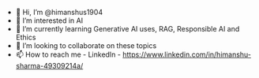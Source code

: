 - 👋 Hi, I’m @himanshus1904
- 👀 I’m interested in AI
- 🌱 I’m currently learning Generative AI uses, RAG, Responsible AI and Ethics
- 💞️ I’m looking to collaborate on these topics
- 📫 How to reach me -  LinkedIn - https://www.linkedin.com/in/himanshu-sharma-49309214a/

<!---
himanshus1904/himanshus1904 is a ✨ special ✨ repository because its `README.md` (this file) appears on your GitHub profile.
You can click the Preview link to take a look at your changes.
--->

